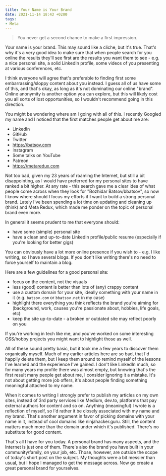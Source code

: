 ```yaml
---
title: Your Name is Your Brand
date: 2021-11-14 18:43 +0200
tags:
- Meta
---
```


> You never get a second chance to make a first impression.

Your name is your brand. This may sound like a cliche, but it's true.
That's why it's a very good idea to make sure that when people search
for you online the results they'll see first are the results you want them to
see - e.g. a nice personal site, a solid LinkedIn profile, some videos of you
presenting at various conferences, etc.

I think everyone will agree that's preferable to finding first some embarrassing/sloppy content about you instead. I guess all of us have some of this, and that's okay, as long as it's not dominating our online "brand". Online anonymity is another option you can explore, but this will likely cost you all sorts of lost opportunities, so I wouldn't recommend going in this direction.

You might be wondering where am I going with all of this. I recently Googled my name
and I noticed that the first matches people get about me are:

- LinkedIn
- GitHub
- Twitter
- <https://batsov.com>
- Instagram
- Some talks on YouTube
- Patreon
- <https://metaredux.com>

Not too bad, given my 23 years of roaming the Internet, but still a bit disappointing, as I would have preferred for my personal sites to have ranked a bit higher. At any rate - this search gave me a clear idea of what people come across when they look for "Bozhidar Batsov/bbatsov", so now I know where should I focus my efforts if I want to build a strong personal brand. Lately I've been spending a lot time on updating and cleaning up (think) and Meta Redux, which made me ponder on the topic of personal brand even more.

In general it seems prudent to me that everyone should:

- have some (simple) personal site
- have a clean and up-to-date LinkedIn profile/public resume (especially if you're looking for better gigs)

You can obviously have a lot more online presence if you wish to - e.g. I like writing, so I have several blogs. If you don't like writing there's no need to force yourself to maintain a blog.

Here are a few guidelines for a good personal site:

- focus on the content, not the visuals
- less (good) content is better than lots of (any) crappy content
- use a custom domain for your site, ideally something with your name in it (e.g. `batsov.com` or `bbatsov.net` in my case)
- highlight there everything you think reflects the brand you're aiming for (background, work, causes you're passionate about, hobbies, life goals, etc)
- keep the site up-to-date - a broken or outdated site may reflect poorly on you

If you're working in tech like me, and you've worked on some interesting OSS/hobby projects you might want to highlight those as well.

All of these sound pretty basic, but it took me a few years to discover them organically myself. Much of my earlier articles here
are so bad, that I'd happily delete them, but I keep them around to remind myself of the lessons I've learned and the experience I've gained.
I don't like LinkedIn much, so for many years my profile there was almost empty, but knowing that's the first result many people get about me,
I consider ignoring it a mistake. It's not about getting more job offers, it's about people finding something meaningful attached to my name.

When it comes to writing I strongly prefer to publish my articles on my own sites, instead of 3rd party services like Medium, dev.to, platforms that pay external authors for content and so on. Anything (meaningful) I wrote is a reflection of myself, so I'd rather it be closely associated with my name and my brand. That's another argument in favor of picking domains with your name in it, instead of cool domains like ninjahacker.guru. Still, the content matters much more than the domain under which it's published. There's no substitute for good content.

That's all I have for you today. A personal brand has many aspects, and the Internet is just one of them. There's also the brand you have built in your community/family, on your job, etc. Those, however, are outside the scope of today's short post on the subject. My thoughts were a bit messier than usual, but I hope I managed to get the message across. Now go create a great personal brand for yourselves.
